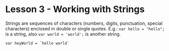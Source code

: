 # Lesson 3 - Working with Strings

Strings are sequences of characters (numbers, digits, punctuation, special characters) enclosed in double or single quotes. E.g.: `var hello = "hello";` is a string, also `var world = 'world';` is another string.

```
var heyWorld = `hello world`
```
